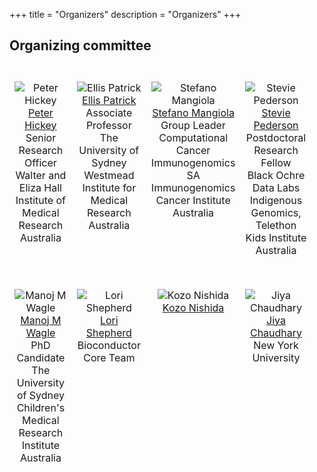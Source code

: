 +++
title = "Organizers"
description = "Organizers"
+++

<!-- ## Co-chairs

{{< cochairs >}} -->

<!-- ## Organizer Comittee

{{< committee >}} -->



## Organizing committee

<table style="width: 100%; table-layout: fixed; border-collapse: separate; border-spacing: 0 25px;">
  <tr>
    <td style="text-align: center; vertical-align: top; width: 25%; padding-bottom: 25px;">
      <img src="../img/organizers/PeterHickey.png" alt="Peter Hickey" style="max-width: 150px; height: auto;"><br>
      <a href="mailto:peter.hickey@gmail.com">Peter Hickey</a><br>
      Senior Research Officer</br>
      Walter and Eliza Hall Institute of Medical Research</br>
      Australia
    </td>
    <td style="text-align: center; vertical-align: top; width: 25%; padding-bottom: 25px;">
      <img src="../img/organizers/EllisPatrick.png" alt="Ellis Patrick" style="max-width: 150px; height: auto;"><br>
      <a href="mailto:ellis.patrick@sydney.edu.au">Ellis Patrick</a><br>
      Associate Professor</br>
      The University of Sydney</br>
      Westmead Institute for Medical Research<br>
      Australia
    </td>
    <td style="text-align: center; vertical-align: top; width: 25%; padding-bottom: 25px;">
      <img src="../img/organizers/StefanoMangiola.png" alt="Stefano Mangiola" style="max-width: 150px; height: auto;"><br>
      <a href="mailto:stefano.mangiola@adelaide.edu.au">Stefano Mangiola</a><br>
      Group Leader<br>
      Computational Cancer Immunogenomics</br>
      SA Immunogenomics Cancer Institute</br>
      Australia
    </td>
    <td style="text-align: center; vertical-align: top; width: 25%; padding-bottom: 25px;">
      <img src="../img/organizers/SteviePederson.png" alt="Stevie Pederson" style="max-width: 150px; height: auto;"><br>
      <a href="mailto:stephen.pederson@telethonkids.org.au">Stevie Pederson</a><br>
      Postdoctoral Research Fellow<br>
      Black Ochre Data Labs<br>
      Indigenous Genomics, Telethon Kids Institute</br>
      Australia
    </td>
  </tr>
  <tr>
    <td style="text-align: center; vertical-align: top; width: 25%; padding-bottom: 25px;">
      <img src="../img/organizers/ManojMWagle.png" alt="Manoj M Wagle" style="max-width: 150px; height: auto;"><br>
      <a href="mailto:manojmukunda.wagle@sydney.edu.au">Manoj M Wagle</a><br>
      PhD Candidate</br>
      The University of Sydney</br>
      Children's Medical Research Institute</br>
      Australia
    </td>
    <td style="text-align: center; vertical-align: top; width: 25%; padding-bottom: 25px;">
      <img src="../img/organizers/Placeholder.jpeg" alt="Lori Shepherd" style="max-width: 150px; height: auto;"><br>
      <a href="mailto:lori.shepherd@roswellpark.org">Lori Shepherd</a><br>
      Bioconductor Core Team</br>
    </td>
    <td style="text-align: center; vertical-align: top; width: 25%; padding-bottom: 25px;">
      <img src="../img/organizers/Placeholder.jpeg" alt="Kozo Nishida" style="max-width: 150px; height: auto;"><br>
      <a href="mailto:lwaldron.research@gmail.com">Kozo Nishida</a><br>
    </td>
    <td style="text-align: center; vertical-align: top; width: 25%; padding-bottom: 25px;">
      <img src="../img/organizers/Placeholder.jpeg" alt="Jiya Chaudhary" style="max-width: 150px; height: auto;"><br>
      <a href="mailto:jkc9886@nyu.edu">Jiya Chaudhary</a><br>
      New York University</br>
    </td>
    <td style="text-align: center; vertical-align: top; width: 25%; padding-bottom: 25px;">&nbsp;</td>
  </tr>
</table>


&nbsp;


